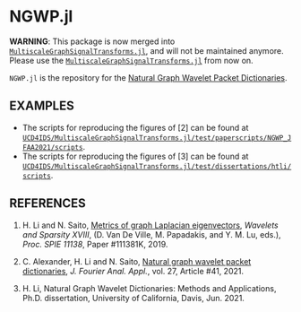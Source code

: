 # NGWP.jl

**WARNING**: This package is now merged into [`MultiscaleGraphSignalTransforms.jl`](https://github.com/UCD4IDS/MultiscaleGraphSignalTransforms.jl), and will not be maintained anymore.
Please use the [`MultiscaleGraphSignalTransforms.jl`](https://github.com/UCD4IDS/MultiscaleGraphSignalTransforms.jl) from now on.


<!-- [![Build Status](https://travis-ci.com/haotian127/NGWP.jl.svg?branch=master)](https://travis-ci.com/haotian127/NGWP.jl)
[![Build Status](https://ci.appveyor.com/api/projects/status/github/haotian127/NGWP.jl?svg=true)](https://ci.appveyor.com/project/haotian127/NGWP-jl)
[![Coverage](https://codecov.io/gh/haotian127/NGWP.jl/branch/master/graph/badge.svg)](https://codecov.io/gh/haotian127/NGWP.jl)
[![Coverage](https://coveralls.io/repos/github/haotian127/NGWP.jl/badge.svg?branch=master)](https://coveralls.io/github/haotian127/NGWP.jl?branch=master) -->

`NGWP.jl` is the repository for the [Natural Graph Wavelet Packet Dictionaries](https://link.springer.com/article/10.1007/s00041-021-09832-3).

<!-- ## SETUP

To install the NGWP.jl (Natural Graph Wavelet Packets), run
```julia
]
(@v1.6) pkg> add https://gitlab.com/UCD4IDS/MTSG.jl.git
(@v1.6) pkg> add https://github.com/UCD4IDS/NGWP.jl.git
(@v1.6) pkg> test NGWP
using NGWP
``` -->

## EXAMPLES

* The scripts for reproducing the figures of [2] can be found at [`UCD4IDS/MultiscaleGraphSignalTransforms.jl/test/paperscripts/NGWP_JFAA2021/scripts`](https://github.com/UCD4IDS/MultiscaleGraphSignalTransforms.jl/tree/master/test/paperscripts/NGWP_JFAA2021/scripts).
* The scripts for reproducing the figures of [3] can be found at [`UCD4IDS/MultiscaleGraphSignalTransforms.jl/test/dissertations/htli/scripts`](https://github.com/UCD4IDS/MultiscaleGraphSignalTransforms.jl/tree/master/test/dissertations/htli/scripts).

## REFERENCES

1. H. Li and N. Saito, [Metrics of graph Laplacian eigenvectors](https://www.math.ucdavis.edu/~saito/publications/metgraphlap.html), *Wavelets and Sparsity XVIII*, (D. Van De Ville, M. Papadakis, and Y. M. Lu, eds.), *Proc. SPIE 11138*, Paper #111381K, 2019.

2. C. Alexander, H. Li and N. Saito, [Natural graph wavelet packet dictionaries](https://link.springer.com/article/10.1007/s00041-021-09832-3), *J. Fourier Anal. Appl.*, vol. 27, Article \#41, 2021.

3. H. Li, Natural Graph Wavelet Dictionaries: Methods and Applications, Ph.D. dissertation, University of California, Davis, Jun. 2021.
